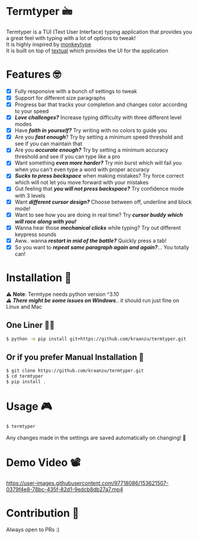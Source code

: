 # Termtyper 🖮
Termtyper is a TUI (Text User Interface) typing application that provides you a great feel with typing with a lot of options to tweak!</br>
It is highly inspired by [monkeytype](https://monkeytype.com/)</br>
It is built on top of [textual](https://github.com/Textualize/textual) which provides the UI for the application

# Features 🤓

- [x] Fully responsive with a bunch of settings to tweak
- [x] Support for different size paragraphs
- [x] Progress bar that tracks your completion and changes color according to your speed
- [x] ***Love challenges?*** Increase typing difficulty with three different level modes 
- [x] Have ***faith in yourself?*** Try writing with no colors to guide you
- [x] Are you ***fast enough***? Try by setting a minimum speed threshold and see if you can maintain that
- [x] Are you ***accurate enough?*** Try by setting a minimum accuracy threshold and see if you can type like a pro
- [x] Want something ***even more harder?*** Try min burst which will fail you when you can't even type a word with proper accuracy
- [x] ***Sucks to press backspace*** when making mistakes? Try force correct which will not let you move forward with your mistakes
- [x] Gut feeling that ***you will not press backspace?*** Try confidence mode with 3 levels
- [x] Want ***different cursor design?*** Choose between off, underline and block mode!
- [x] Want to see how you are doing in real time? Try ***cursor buddy which will race along with you!***
- [x] Wanna hear those ***mechanical clicks*** while typing? Try out different keypress sounds 
- [x] Aww.. wanna ***restart in mid of the battle?*** Quickly press a tab!
- [x] So you want to ***repeat same paragraph again and again?***... You totally can! 

# Installation 🔨
⚠️ **Note**: Termtype needs python version ^3.10</br>
***⚠️ There might be some issues on Windows***.. it should run just fine on Linux and Mac </br>


## One Liner ✍🏻
```bash
$ python -m pip install git+https://github.com/kraanzu/termtyper.git
```

## Or if you prefer Manual Installation 📝
``` bash
$ git clone https://github.com/kraanzu/termtyper.git
$ cd termtyper
$ pip install .
```

# Usage 🎮
```bash
$ termtyper
```
Any changes made in the settings are saved automatically on changing! 🤗

# Demo Video 📽️
https://user-images.githubusercontent.com/97718086/153621507-0379f4e8-78bc-435f-82d1-9edcb8db27a7.mp4

# Contribution 🤝
Always open to PRs :)
